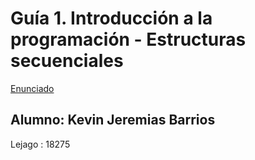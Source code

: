 # Guía 1. Introducción a la programación - Estructuras secuenciales

[Enunciado](https://docs.google.com/document/d/1qsyRccP56EQFwgCq5iTWcMj2Q67-Gc-N/preview)

## Alumno: Kevin Jeremias Barrios
Lejago : 18275
